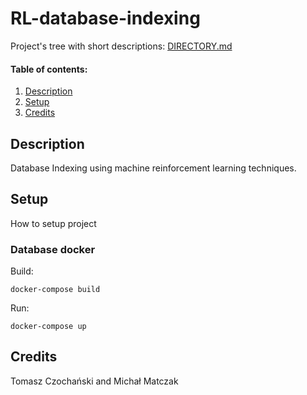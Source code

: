# RL-database-indexing
Project's tree with short descriptions: [DIRECTORY.md](./DIRECTORY.md)

#### Table of contents: 
1. [Description](#description)
1. [Setup](#setup)
1. [Credits](#credits)

## Description
Database Indexing using machine reinforcement learning techniques.

## Setup
How to setup project

### Database docker
Build:
```shell
docker-compose build
```

Run:
```shell
docker-compose up
```


## Credits
Tomasz Czochański and Michał Matczak